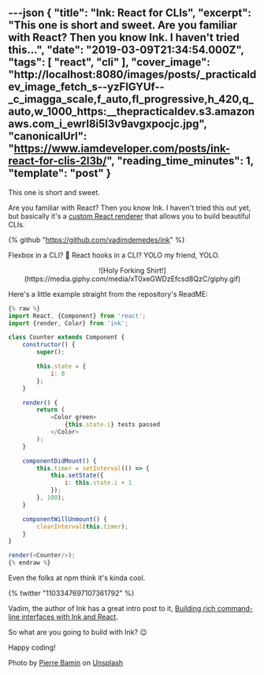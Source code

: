 ---json
{
  "title": "Ink: React for CLIs",
  "excerpt": "This one is short and sweet.  Are you familiar with React? Then you know Ink. I haven't tried this...",
  "date": "2019-03-09T21:34:54.000Z",
  "tags": [
    "react",
    "cli"
  ],
  "cover_image": "http://localhost:8080/images/posts/_practicaldev_image_fetch_s--yzFlGYUf--_c_imagga_scale,f_auto,fl_progressive,h_420,q_auto,w_1000_https:__thepracticaldev.s3.amazonaws.com_i_ewrl8i5l3v9avgxpocjc.jpg",
  "canonicalUrl": "https://www.iamdeveloper.com/posts/ink-react-for-clis-2l3b/",
  "reading_time_minutes": 1,
  "template": "post"
}
---

This one is short and sweet.

Are you familiar with React? Then you know Ink. I haven't tried this out yet, but basically it's a [custom React renderer](https://github.com/nitin42/Making-a-custom-React-renderer) that allows you to build beautiful CLIs.

{% github "https://github.com/vadimdemedes/ink" %}

Flexbox in a CLI? 🤯 React hooks in a CLI? YOLO my friend, YOLO.

<center>
![Holy Forking Shirt!](https://media.giphy.com/media/xT0xeGWDzEfcsd8QzC/giphy.gif)
</center>

Here's a little example straight from the repository's ReadME:

```javascript
{% raw %}
import React, {Component} from 'react';
import {render, Color} from 'ink';

class Counter extends Component {
	constructor() {
		super();

		this.state = {
			i: 0
		};
	}

	render() {
		return (
			<Color green>
				{this.state.i} tests passed
			</Color>
		);
	}

	componentDidMount() {
		this.timer = setInterval(() => {
			this.setState({
				i: this.state.i + 1
			});
		}, 100);
	}

	componentWillUnmount() {
		clearInterval(this.timer);
	}
}

render(<Counter/>);
{% endraw %}
```

Even the folks at npm think it's kinda cool.

{% twitter "1103347697107361792" %}

Vadim, the author of Ink has a great intro post to it, [Building rich command-line interfaces with Ink and React](https://vadimdemedes.com/posts/building-rich-command-line-interfaces-with-ink-and-react).

So what are you going to build with Ink? 😉

Happy coding!

Photo by [Pierre Bamin](https://unsplash.com/photos/-ltjzTfhpCI?utm_source=unsplash&utm_medium=referral&utm_content=creditCopyText) on [Unsplash](https://unsplash.com/?utm_source=unsplash&utm_medium=referral&utm_content=creditCopyText)
